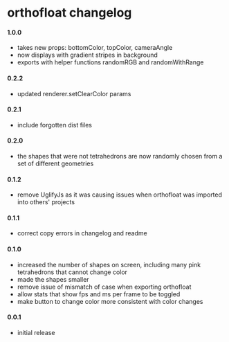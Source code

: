 orthofloat changelog
=========

#### 1.0.0
* takes new props: bottomColor, topColor, cameraAngle
* now displays with gradient stripes in background
* exports with helper functions randomRGB and randomWithRange

#### 0.2.2
* updated renderer.setClearColor params

#### 0.2.1
* include forgotten dist files

#### 0.2.0
* the shapes that were not tetrahedrons are now randomly chosen from a set of different geometries

#### 0.1.2
* remove UglifyJs as it was causing issues when orthofloat was imported into others' projects

#### 0.1.1
* correct copy errors in changelog and readme

#### 0.1.0
* increased the number of shapes on screen, including many pink tetrahedrons that cannot change color
* made the shapes smaller
* remove issue of mismatch of case when exporting orthofloat
* allow stats that show fps and ms per frame to be toggled
* make button to change color more consistent with color changes


#### 0.0.1
* initial release